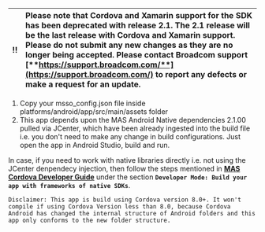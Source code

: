 :bangbang: | Please note that Cordova and Xamarin support for the SDK has been deprecated with release 2.1. The 2.1 release will be the last release with Cordova and Xamarin support. Please do not submit any new changes as they are no longer being accepted. Please contact Broadcom support [**https://support.broadcom.com/**](https://support.broadcom.com/) to report any defects or make a request for an update.
:---: | :---

1. Copy your msso_config.json file inside platforms/android/app/src/main/assets folder
2. This app depends upon the MAS Android Native dependencies 2.1.00 pulled via JCenter, which have been already ingested into the build file i.e. you don't need to make any change in build configurations. Just open the app in Android Studio, build and run.

In case, if you need to work with native libraries directly i.e. not using the JCenter denpendecy injection, then follow the steps mentioned in [**MAS Cordova Developer Guide**](https://techdocs.broadcom.com/content/broadcom/techdocs/us/en/ca-enterprise-software/layer7-api-management/mobile-sdk-for-ca-mobile-api-gateway/2-1/Cordova/Cordova_2-1.html) under the section **`Developer Mode: Build your app with frameworks of native SDKs`**.

```
Disclaimer: This app is build using Cordova version 8.0+. It won't compile if using Cordova Version less than 8.0, because Cordova Android has changed the internal structure of Android folders and this app only conforms to the new folder structure.
```